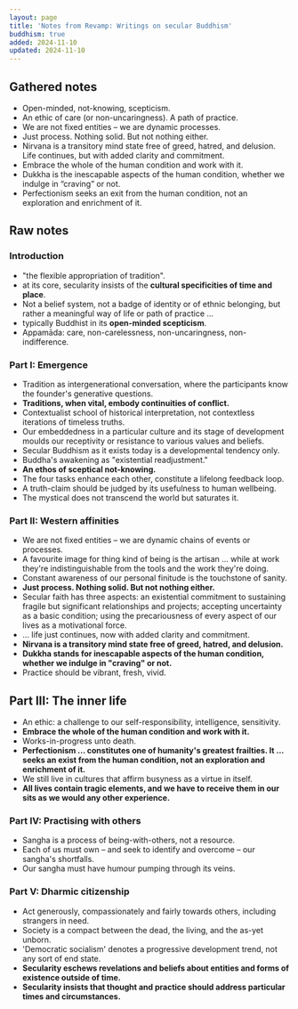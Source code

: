 ```yaml
---
layout: page
title: 'Notes from Revamp: Writings on secular Buddhism'
buddhism: true
added: 2024-11-10
updated: 2024-11-10
---
```


## Gathered notes

- Open-minded, not-knowing, scepticism.
- An ethic of care (or non-uncaringness). A path of practice.
- We are not fixed entities – we are dynamic processes.
- Just process. Nothing solid. But not nothing either.
- Nirvana is a transitory mind state free of greed, hatred, and delusion. Life continues, but with added clarity and commitment.
- Embrace the whole of the human condition and work with it.
- Dukkha is the inescapable aspects of the human condition, whether we indulge in “craving” or not.
- Perfectionism seeks an exit from the human condition, not an exploration and enrichment of it.

## Raw notes

### Introduction

- "the flexible appropriation of tradition".
- at its core, secularity insists of the **cultural specificities of time and place**.
- Not a belief system, not a badge of identity or of ethnic belonging, but rather a meaningful way of life or path of practice ...
- typically Buddhist in its **open-minded scepticism**.
- Appamāda: care, non-carelessness, non-uncaringness, non-indifference.

### Part I: Emergence

- Tradition as intergenerational conversation, where the participants know the founder's generative questions.
- **Traditions, when vital, embody continuities of conflict.**
- Contextualist school of historical interpretation, not contextless iterations of timeless truths.
- Our embeddedness in a particular culture and its stage of development moulds our receptivity or resistance to various values and beliefs.
- Secular Buddhism as it exists today is a developmental tendency only.
- Buddha's awakening as "existential readjustment."
- **An ethos of sceptical not-knowing.**
- The four tasks enhance each other, constitute a lifelong feedback loop.
- A truth-claim should be judged by its usefulness to human wellbeing.
- The mystical does not transcend the world but saturates it.

### Part II: Western affinities

- We are not fixed entities – we are dynamic chains of events or processes.
- A favourite image for thing kind of being is the artisan ... while at work they're indistinguishable from the tools and the work they're doing.
- Constant awareness of our personal finitude is the touchstone of sanity.
- **Just process. Nothing solid. But not nothing either.**
- Secular faith has three aspects: an existential commitment to sustaining fragile but significant relationships and projects; accepting uncertainty as a basic condition; using the precariousness of every aspect of our lives as a motivational force.
- ... life just continues, now with added clarity and commitment.
- **Nirvana is a transitory mind state free of greed, hatred, and delusion.**
- **Dukkha stands for inescapable aspects of the human condition, whether we indulge in "craving" or not.**
- Practice should be vibrant, fresh, vivid.

## Part III: The inner life

- An ethic: a challenge to our self-responsibility, intelligence, sensitivity.
- **Embrace the whole of the human condition and work with it.**
- Works-in-progress unto death.
- **Perfectionism ... constitutes one of humanity's greatest frailties. It ... seeks an exist from the human condition, not an exploration and enrichment of it.**
- We still live in cultures that affirm busyness as a virtue in itself.
- **All lives contain tragic elements, and we have to receive them in our sits as we would any other experience.**

### Part IV: Practising with others

- Sangha is a process of being-with-others, not a resource.
- Each of us must own – and seek to identify and overcome – our sangha's shortfalls.
- Our sangha must have humour pumping through its veins.

### Part V: Dharmic citizenship

- Act generously, compassionately and fairly towards others, including strangers in need.
- Society is a compact between the dead, the living, and the as-yet unborn.
- 'Democratic socialism' denotes a progressive development trend, not any sort of end state.
- **Secularity eschews revelations and beliefs about entities and forms of existence outside of time.**
- **Secularity insists that thought and practice should address particular times and circumstances.**